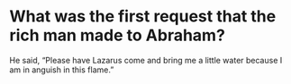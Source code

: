 # What was the first request that the rich man made to Abraham?

He said, “Please have Lazarus come and bring me a little water because I am in anguish in this flame.”
